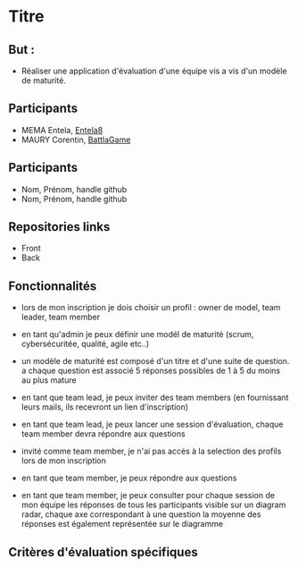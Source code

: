 # Titre

## But :

* Réaliser une application d'évaluation d'une équipe vis a vis d'un modèle de maturité.

## Participants
* MEMA Entela, [Entela8](https://github.com/Entela8)
* MAURY Corentin, [BattlaGame](https://github.com/BattlaGame)

## Participants
* Nom, Prénom, handle github
* Nom, Prénom, handle github

## Repositories links
* Front
* Back


## Fonctionnalités

* lors de mon inscription je dois choisir un profil : owner de model, team leader, team member
* en tant qu'admin je peux définir une modél de maturité (scrum, cybersécuritée, qualité, agile etc..)
* un modèle de maturité est composé d'un titre et d'une suite de question. a chaque question est associé 5 réponses possibles de 1 à 5 du moins au plus mature

* en tant que team lead, je peux inviter des team members (en fournissant leurs mails, ils recevront un lien d'inscription)
* en tant que team lead, je peux lancer une session d'évaluation, chaque team member devra répondre aux questions

* invité comme team member, je n'ai pas accés à la selection des profils lors de mon inscription
* en tant que team member, je peux répondre aux questions
* en tant que team member, je peux consulter pour chaque session de mon équipe les réponses de tous les participants visible sur un diagram radar, chaque axe correspondant à une question la moyenne des réponses est également représentée sur le diagramme

## Critères d'évaluation spécifiques
